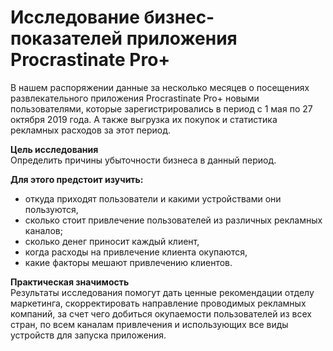 # Исследование бизнес-показателей приложения Procrastinate Pro+
В нашем распоряжении данные за несколько месяцев о посещениях развлекательного приложения Procrastinate Pro+ новыми пользователями, которые зарегистрировались в период с 1 мая по 27 октября 2019 года. А также выгрузка их покупок и статистика рекламных расходов за этот период.

**Цель исследования**<br>
Определить причины убыточности бизнеса в данный период.

**Для этого предстоит изучить:**

* откуда приходят пользователи и какими устройствами они пользуются,
* сколько стоит привлечение пользователей из различных рекламных каналов;
* сколько денег приносит каждый клиент,
* когда расходы на привлечение клиента окупаются,
* какие факторы мешают привлечению клиентов.

**Практическая значимость**<br>
Результаты исследования помогут дать ценные рекомендации отделу маркетинга, скорректировать направление проводимых рекламных компаний, за счет чего добиться окупаемости пользователей из всех стран, по всем каналам привлечения и использующих все виды устройств для запуска приложения.
